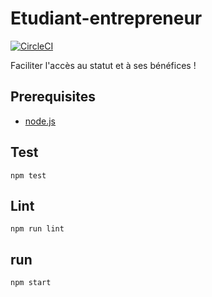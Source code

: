 # Etudiant-entrepreneur
[![CircleCI](https://circleci.com/gh/sgmap/etudiant-entrepreneur.svg?style=svg)](https://circleci.com/gh/sgmap/etudiant-entrepreneur)

Faciliter l'accès au statut et à ses bénéfices !

## Prerequisites

* [node.js](http://nodejs.org)

## Test

    npm test

## Lint

    npm run lint

## run

    npm start
